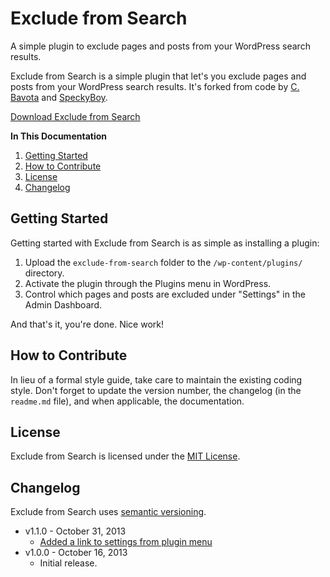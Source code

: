 # Exclude from Search

A simple plugin to exclude pages and posts from your WordPress search results.

Exclude from Search is a simple plugin that let's you exclude pages and posts from your WordPress search results. It's forked from code by [C. Bavota](http://bavotasan.com/2010/excluding-pages-from-wordpress-search/) and [SpeckyBoy](http://speckyboy.com/2010/09/19/10-useful-wordpress-search-code-snippets/).

[Download Exclude from Search](https://github.com/cferdinandi/exclude-from-search/archive/master.zip)

**In This Documentation**

1. [Getting Started](#getting-started)
2. [How to Contribute](#how-to-contribute)
3. [License](#license)
4. [Changelog](#changelog)



## Getting Started

Getting started with Exclude from Search is as simple as installing a plugin:

1. Upload the `exclude-from-search` folder to the `/wp-content/plugins/` directory.
2. Activate the plugin through the Plugins menu in WordPress.
3. Control which pages and posts are excluded under "Settings" in the Admin Dashboard.

And that's it, you're done. Nice work!



## How to Contribute

In lieu of a formal style guide, take care to maintain the existing coding style. Don't forget to update the version number, the changelog (in the `readme.md` file), and when applicable, the documentation.



## License

Exclude from Search is licensed under the [MIT License](http://gomakethings.com/mit/).



## Changelog

Exclude from Search uses [semantic versioning](http://semver.org/).

* v1.1.0 - October 31, 2013
	* [Added a link to settings from plugin menu](https://github.com/cferdinandi/exclude-from-search/issues/1)
* v1.0.0 - October 16, 2013
	* Initial release.